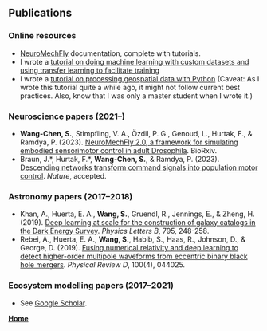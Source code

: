 ## Publications

### Online resources
- [NeuroMechFly](https://neuromechfly.org/) documentation, complete with tutorials.
- I wrote a [tutorial on doing machine learning with custom datasets and using transfer learning to facilitate training](https://github.com/NeLy-EPFL/knowledge-base/blob/main/code_tutorials/torch-dataset-demo/torch_demo.ipynb)
- I wrote a [tutorial on processing geospatial data with Python](https://github.com/yzh5239/geospatial-quickstart/blob/master/notebooks/1hr-cookbook.ipynb) (Caveat: As I wrote this tutorial quite a while ago, it might not follow current best practices. Also, know that I was only a master student when I wrote it.)

### Neuroscience papers (2021–)
- **Wang-Chen, S.**, Stimpfling, V. A., Özdil, P. G., Genoud, L., Hurtak, F., & Ramdya, P. (2023). [NeuroMechFly 2.0, a framework for simulating embodied sensorimotor control in adult Drosophila](https://www.biorxiv.org/content/10.1101/2023.09.18.556649). BioRxiv.
- Braun, J.\*, Hurtak, F.\*, **Wang-Chen, S.**, & Ramdya, P. (2023). [Descending networks transform command signals into population motor control](https://www.biorxiv.org/content/10.1101/2023.09.11.557103). _Nature_, accepted.

### Astronomy papers (2017–2018)
- Khan, A., Huerta, E. A., **Wang, S.**, Gruendl, R., Jennings, E., & Zheng, H. (2019). [Deep learning at scale for the construction of galaxy catalogs in the Dark Energy Survey](https://doi.org/10.1016/j.physletb.2019.06.009). _Physics Letters B_, 795, 248-258.
- Rebei, A., Huerta, E. A., **Wang, S.**, Habib, S., Haas, R., Johnson, D., & George, D. (2019). [Fusing numerical relativity and deep learning to detect higher-order multipole waveforms from eccentric binary black hole mergers](https://doi.org/10.1103/PhysRevD.100.044025). _Physical Review D_, 100(4), 044025.

### Ecosystem modelling papers (2017–2021)
- See [Google Scholar](https://scholar.google.com/scholar?as_q=&as_epq=&as_oq=&as_eq=&as_occt=any&as_sauthors=%22Sibo+Wang%22+%22Kaiyu+Guan%22&as_publication=&as_ylo=2017&as_yhi=&hl=en&as_sdt=0%2C5).


**[Home](/index.html)**
